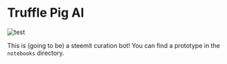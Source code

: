 # Truffle Pig AI

![test](https://travis-ci.org/SmokinCaterpillar/TrufflePig.svg?branch=master)

This is (going to be) a steemit curation bot! You can find a
prototype in the `notebooks` directory.